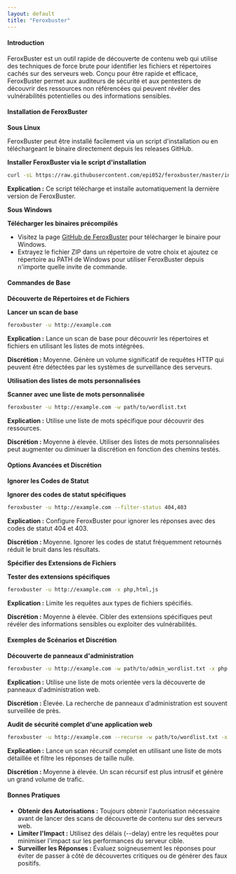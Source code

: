 ```yaml
---
layout: default
title: "Feroxbuster"
---
```


#### Introduction

FeroxBuster est un outil rapide de découverte de contenu web qui utilise des techniques de force brute pour identifier les fichiers et répertoires cachés sur des serveurs web. Conçu pour être rapide et efficace, FeroxBuster permet aux auditeurs de sécurité et aux pentesters de découvrir des ressources non référencées qui peuvent révéler des vulnérabilités potentielles ou des informations sensibles.

#### Installation de FeroxBuster

**Sous Linux**

FeroxBuster peut être installé facilement via un script d'installation ou en téléchargeant le binaire directement depuis les releases GitHub.

**Installer FeroxBuster via le script d'installation**

```bash
curl -sL https://raw.githubusercontent.com/epi052/feroxbuster/master/install-nix.sh | bash
```

**Explication :** Ce script télécharge et installe automatiquement la dernière version de FeroxBuster.

**Sous Windows**

**Télécharger les binaires précompilés**

* Visitez la page [GitHub de FeroxBuster](https://github.com/epi052/feroxbuster/releases) pour télécharger le binaire pour Windows.
* Extrayez le fichier ZIP dans un répertoire de votre choix et ajoutez ce répertoire au PATH de Windows pour utiliser FeroxBuster depuis n'importe quelle invite de commande.

#### Commandes de Base

**Découverte de Répertoires et de Fichiers**

**Lancer un scan de base**

```bash
feroxbuster -u http://example.com
```

**Explication :** Lance un scan de base pour découvrir les répertoires et fichiers en utilisant les listes de mots intégrées.&#x20;

**Discrétion :** Moyenne. Génère un volume significatif de requêtes HTTP qui peuvent être détectées par les systèmes de surveillance des serveurs.

**Utilisation des listes de mots personnalisées**

**Scanner avec une liste de mots personnalisée**

```bash
feroxbuster -u http://example.com -w path/to/wordlist.txt
```

**Explication :** Utilise une liste de mots spécifique pour découvrir des ressources.&#x20;

**Discrétion :** Moyenne à élevée. Utiliser des listes de mots personnalisées peut augmenter ou diminuer la discrétion en fonction des chemins testés.

#### Options Avancées et Discrétion

**Ignorer les Codes de Statut**

**Ignorer des codes de statut spécifiques**

```bash
feroxbuster -u http://example.com --filter-status 404,403
```

**Explication :** Configure FeroxBuster pour ignorer les réponses avec des codes de statut 404 et 403.&#x20;

**Discrétion :** Moyenne. Ignorer les codes de statut fréquemment retournés réduit le bruit dans les résultats.

**Spécifier des Extensions de Fichiers**

**Tester des extensions spécifiques**

```bash
feroxbuster -u http://example.com -x php,html,js
```

**Explication :** Limite les requêtes aux types de fichiers spécifiés.&#x20;

**Discrétion :** Moyenne à élevée. Cibler des extensions spécifiques peut révéler des informations sensibles ou exploiter des vulnérabilités.

#### Exemples de Scénarios et Discrétion

**Découverte de panneaux d'administration**

```bash
feroxbuster -u http://example.com -w path/to/admin_wordlist.txt -x php
```

**Explication :** Utilise une liste de mots orientée vers la découverte de panneaux d'administration web.&#x20;

**Discrétion :** Élevée. La recherche de panneaux d'administration est souvent surveillée de près.

**Audit de sécurité complet d'une application web**

```bash
feroxbuster -u http://example.com --recurse -w path/to/wordlist.txt -x php,html,js --filter-size 0
```

**Explication :** Lance un scan récursif complet en utilisant une liste de mots détaillée et filtre les réponses de taille nulle.&#x20;

**Discrétion :** Moyenne à élevée. Un scan récursif est plus intrusif et génère un grand volume de trafic.

#### Bonnes Pratiques

* **Obtenir des Autorisations :** Toujours obtenir l'autorisation nécessaire avant de lancer des scans de découverte de contenu sur des serveurs web.
* **Limiter l'Impact :** Utilisez des délais (--delay) entre les requêtes pour minimiser l'impact sur les performances du serveur cible.
* **Surveiller les Réponses :** Évaluez soigneusement les réponses pour éviter de passer à côté de découvertes critiques ou de générer des faux positifs.

